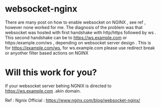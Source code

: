 # websocket-nginx

There are many post on how to enable websocket on NGINX , see ref , however none worked for me. The diagnosis of the problem was that websocket was hosted with first handshake with http/https followed by ws . This second handshake can be to https://ws.example.com or https:/example.com/ws , depending on websocket server design . This is for https://example.com/ws, for ws.example.com please use redirect <filter> break or anyother filter based actions on NGINX

# Will this work for you?
If your websocket server behing NGNIX is directed to https://ws.example.com .akin domain.

Ref : 
Ngnix Official : https://www.nginx.com/blog/websocket-nginx/
